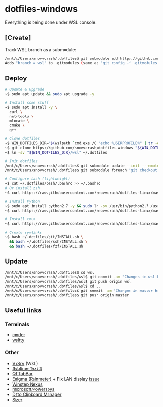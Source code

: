 dotfiles-windows
==========

Everything is being done under WSL console.

## [Create]

Track WSL branch as a submodule:

```sh
/mnt/c/Users/snovvcrash/.dotfiles$ git submodule add https://github.com/snovvcrash/dotfiles-linux wsl
Adds "branch = wsl" to .gitmodules (same as "git config -f .gitmodules submodule.wsl.branch wsl")
```

## Deploy

```sh
# Update & Upgrade
~$ sudo apt update && sudo apt upgrade -y

# Install some stuff
~$ sudo apt install -y \
  curl \
  net-tools \
  mlocate \
  cmake \
  g++

# Clone dotfiles
~$ WIN_DOTFILES_DIR="$(wslpath `cmd.exe /C "echo %USERPROFILE%" | tr -d "\r"`)/.dotfiles"
~$ git clone https://github.com/snovvcrash/dotfiles-windows "${WIN_DOTFILES_DIR}"
~$ ln -sv "${WIN_DOTFILES_DIR}/wsl" ~/.dotfiles

# Init dotfiles
/mnt/c/Users/snovvcrash/.dotfiles$ git submodule update --init --remote
/mnt/c/Users/snovvcrash/.dotfiles$ git submodule foreach "git checkout $(git config -f $toplevel/.gitmodules submodule.$name.branch || echo master)"

# Configure bash (lightweight)
~$ cat ~/.dotfiles/bash/.bashrc >> ~/.bashrc
# Or install zsh
~$ curl https://raw.githubusercontent.com/snovvcrash/dotfiles-linux/master/00-autoconfig/zsh.sh |bash

# Install Python
~$ sudo apt install python2.7 -y && sudo ln -sv /usr/bin/python2.7 /usr/bin/python
~$ curl https://raw.githubusercontent.com/snovvcrash/dotfiles-linux/master/00-autoconfig/python.sh |bash

# Install tmux
~$ curl https://raw.githubusercontent.com/snovvcrash/dotfiles-linux/master/00-autoconfig/tmux.sh |bash

# Create symlinks
~$ bash ~/.dotfiles/git/INSTALL.sh \
  && bash ~/.dotfiles/ssh/INSTALL.sh \
  && bash ~/.dotfiles/fzf/INSTALL.sh
```

## Update

```sh
/mnt/c/Users/snovvcrash/.dotfiles$ cd wsl
/mnt/c/Users/snovvcrash/.dotfiles/wsl$ git commit -am "Changes in wsl branch of dotfiles-linux"
/mnt/c/Users/snovvcrash/.dotfiles/wsl$ git push origin wsl
/mnt/c/Users/snovvcrash/.dotfiles/wsl$ cd ..
/mnt/c/Users/snovvcrash/.dotfiles$ git commit -am "Changes in master branch of dotfiles-windows"
/mnt/c/Users/snovvcrash/.dotfiles$ git push origin master
```

## Useful links

### Terminals

* [cmder](https://cmder.net/)
* [wsltty](https://github.com/mintty/wsltty/releases)

### Other

* [VxSrv](https://github.com/ArcticaProject/vcxsrv/releases) (WSL)
* [Sublime Text 3](https://www.sublimetext.com/3)
* [QTTabBar](http://qttabbar.wikidot.com/)
* [Enigma (Rainmeter)](https://github.com/Kaelri/Enigma) + Fix LAN display [issue](https://github.com/Kaelri/Enigma/issues/73)
* [Winstep Nexus](https://www.winstep.net/nexus.asp)
* [microsoft/PowerToys](https://github.com/microsoft/PowerToys)
* [Ditto Clipboard Manager](https://ditto-cp.sourceforge.io/)
* [Sizer](http://www.brianapps.net/sizer4/)
